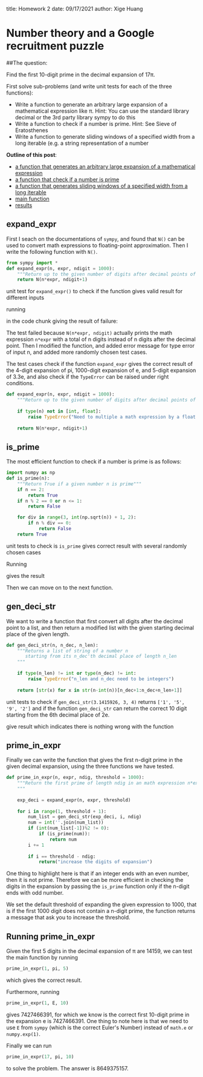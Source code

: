 title: Homework 2
date: 09/17/2021
author: Xige Huang

# Number theory and a Google recruitment puzzle

##The question:


Find the first 10-digit prime in the decimal expansion of 17π.

First solve sub-problems (and write unit tests for each of the three functions):

* Write a function to generate an arbitrary large expansion of a mathematical expression like π. Hint: You can use the standard library decimal or the 3rd party library sympy to do this
* Write a function to check if a number is prime. Hint: See Sieve of Eratosthenes
* Write a function to generate sliding windows of a specified width from a long iterable (e.g. a string representation of a number



__Outline of this post__:

* [a function that generates an arbitrary large expansion of a mathematical expression](#section1)
* [a function that check if a number is prime](#section2)
* [a function that generates sliding windows of a specified width from a long iterable](#section3)
* [main function](#section4)
* [results](#section5)


## expand_expr<a name="section1"></a>

First I seach on the documentations of `sympy`, and found that `N()` can be used to convert math expressions to floating-point approximation. Then I write the following function with `N()`.

```python
from sympy import *
def expand_expr(n, expr, ndigit = 1000):
    """Return up to the given number of digits after decimal points of an expression"""
    return N(n*expr, ndigit+1)
```

unit test for `expand_expr()` to check if the function gives valid result for different inputs

running


in the code chunk giving the result of failure:


The test failed because `N(n*expr, ndigit)` actually prints the math expression `n*expr` with a total of n digits instead of n digits after the decimal point. Then I modified the function, and added error message for type error of input n, and added more randomly chosen test cases.

The test cases check if the function `expand_expr` gives the correct result of the 4-digit expansion of pi, 1000-digit expansion of e, and 5-digit expansion of 3.3e, and also check if the `TypeError` can be raised under right conditions.

```python
def expand_expr(n, expr, ndigit = 1000):
    """Return up to the given number of digits after decimal points of an expression"""
    
    if type(n) not in [int, float]:
        raise TypeError("Need to multiple a math expression by a float or an integer")
    
    return N(n*expr, ndigit+1)
```


## is_prime<a name="section2"></a>

The most efficient function to check if a number is prime is as follows:

```python
import numpy as np
def is_prime(n):
    """Return True if a given number n is prime"""
    if n == 2:
        return True
    if n % 2 == 0 or n <= 1:
        return False

    for div in range(3, int(np.sqrt(n)) + 1, 2):
        if n % div == 0:
            return False
    return True
```
unit tests to check is `is_prime` gives correct result with several randomly chosen cases


Running 


gives the result


Then we can move on to the next function.

## gen\_deci\_str<a name="section3"></a>
We want to write a function that first convert all digits after the decimal point to a list, and then return a modified list with the given starting decimal place of the given length.

```python
def gen_deci_str(n, n_dec, n_len):
    """Returns a list of string of a number n 
       starting from its n_dec'th decimal place of length n_len
    """
    
    if type(n_len) != int or type(n_dec) != int:
        raise TypeError("n_len and n_dec need to be integers")
    
    return [str(x) for x in str(n-int(n))[n_dec+1:n_dec+n_len+1]]
```

unit tests
to check if `gen_deci_str(3.1415926, 3, 4)` returns `['1', '5', '9', '2']` and if the function `gen_deci_str` can return the correct 10 digit starting from the 6th decimal place of 2e.



give result which indicates there is nothing wrong with the function


## prime\_in\_expr<a name="section4"></a>
Finally we can write the function that gives the first n-digit prime in the given decimal expansion, using the three functions we have tested.


```python
def prime_in_expr(n, expr, ndig, threshold = 1000):
    """Return the first prime of length ndig in an math expression n*expr
    """
    
    exp_deci = expand_expr(n, expr, threshold)
    
    for i in range(1, threshold + 1):
        num_list = gen_deci_str(exp_deci, i, ndig)
        num = int(''.join(num_list))
        if (int(num_list[-1])%2 != 0):
            if (is_prime(num)):
                return num
        i += 1
        
        if i == threshold - ndig:
            return("increase the digits of expansion")

```

One thing to highlight here is that if an integer ends with an even number, then it is not prime. Therefore we can be more efficient in checking the digits in the expansion by passing the `is_prime` function only if the n-digit ends with odd number.

We set the default threshold of expanding the given expression to 1000, that is if the first 1000 digit does not contain a n-digit prime, the function returns a message that ask you to increase the threshold.

## Running prime\_in\_expr<a name="section5"></a>
Given the first 5 digits in the decimal expansion of π are 14159, we can test the main function by running
```python
prime_in_expr(1, pi, 5)
```
which gives the correct result.

Furthermore, running 
```python
prime_in_expr(1, E, 10)
```
gives 7427466391, for which we know is the correct first 10-digit prime in the expansion e is 7427466391. One thing to note here is that we need to use `E` from `sympy` (which is the correct Euler's Number) instead of `math.e` or `numpy.exp(1)`.

Finally we can run
```python
prime_in_expr(17, pi, 10)
```
to solve the problem. The answer is 8649375157.